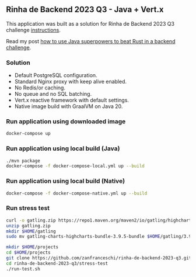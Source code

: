 ## Rinha de Backend 2023 Q3 - Java + Vert.x

This application was built as a solution for Rinha de Backend 2023 Q3 challenge [instructions](https://github.com/zanfranceschi/rinha-de-backend-2023-q3/blob/main/INSTRUCOES.md).

Read my post [how to use Java superpowers to beat Rust in a backend challenge](https://medium.com/@leonardopanga/how-to-use-java-superpowers-to-beat-rust-in-a-backend-challenge-15fc219f776d).

### Solution

- Default PostgreSQL configuration.
- Standard Nginx proxy with keep alive enabled.
- No Redis/or caching.
- No queue and no SQL batching.
- Vert.x reactive framework with default settings.
- Native image build with GraalVM on Java 20.

### Run application using downloaded image

```bash
docker-compose up
```

### Run application using local build (Java)

```bash
./mvn package
docker-compose -f docker-compose-local.yml up --build
```

### Run application using local build (Native)

```bash
docker-compose -f docker-compose-native.yml up --build
```

### Run stress test

```bash
curl -o gatling.zip https://repo1.maven.org/maven2/io/gatling/highcharts/gatling-charts-highcharts-bundle/3.9.5/gatling-charts-highcharts-bundle-3.9.5-bundle.zip
unzip gatling.zip
mkdir $HOME/gatling
sudo mv gatling-charts-highcharts-bundle-3.9.5-bundle $HOME/gatling/3.9.5

mkdir $HOME/projects
cd $HOME/projects
git clone https://github.com/zanfranceschi/rinha-de-backend-2023-q3.git
cd rinha-de-backend-2023-q3/stress-test
./run-test.sh
```
